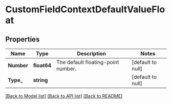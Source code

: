 # CustomFieldContextDefaultValueFloat

## Properties
Name | Type | Description | Notes
------------ | ------------- | ------------- | -------------
**Number** | **float64** | The default floating-point number. | [default to null]
**Type_** | **string** |  | [default to null]

[[Back to Model list]](../README.md#documentation-for-models) [[Back to API list]](../README.md#documentation-for-api-endpoints) [[Back to README]](../README.md)

